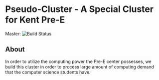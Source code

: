 # Pseudo-Cluster - A Special Cluster for Kent Pre-E

Master: 
![Build Status](https://travis-ci.org/jiajunmao/Pseudo-Cluster.svg?branch=master)


## About

In order to utilize the computing power the Pre-E center possesses, we build this cluster in order to process large amount of computing demand that the computer science students have.